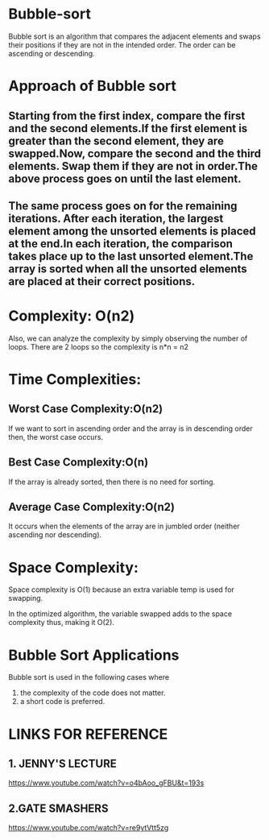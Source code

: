 # Bubble-sort

Bubble sort is an algorithm that compares the adjacent elements and swaps their positions if they are not in the intended order. The order can be ascending or descending.

# Approach of Bubble sort
## Starting from the first index, compare the first and the second elements.If the first element is greater than the second element, they are swapped.Now, compare the second and the third elements. Swap them if they are not in order.The above process goes on until the last element.

## The same process goes on for the remaining iterations. After each iteration, the largest element among the unsorted elements is placed at the end.In each iteration, the comparison takes place up to the last unsorted element.The array is sorted when all the unsorted elements are placed at their correct positions.




# Complexity: O(n2)

Also, we can analyze the complexity by simply observing the number of loops. There are 2 loops so the complexity is n*n = n2
# Time Complexities:

## Worst Case Complexity:O(n2)
If we want to sort in ascending order and the array is in descending order then, the worst case occurs.

## Best Case Complexity:O(n)
If the array is already sorted, then there is no need for sorting.

## Average Case Complexity:O(n2)
It occurs when the elements of the array are in jumbled order (neither ascending nor descending).

# Space Complexity:
Space complexity is O(1) because an extra variable temp is used for swapping.

In the optimized algorithm, the variable swapped adds to the space complexity thus, making it O(2).


# Bubble Sort Applications
Bubble sort is used in the following cases where

1. the complexity of the code does not matter.
2. a short code is preferred.



# LINKS FOR REFERENCE
## 1. JENNY'S LECTURE
https://www.youtube.com/watch?v=o4bAoo_gFBU&t=193s
## 2.GATE SMASHERS
https://www.youtube.com/watch?v=re9ytVtt5zg
